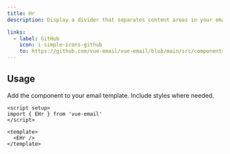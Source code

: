 ```yaml
---
title: Hr
description: Display a divider that separates content areas in your email.

links:
  - label: GitHub
    icon: i-simple-icons-github
    to: https://github.com/vue-email/vue-email/blob/main/src/components/EHr.ts
---
```


## Usage
Add the component to your email template. Include styles where needed.

```vue
<script setup>
import { EHr } from 'vue-email'
</script>

<template>
  <EHr />
</template>
```
